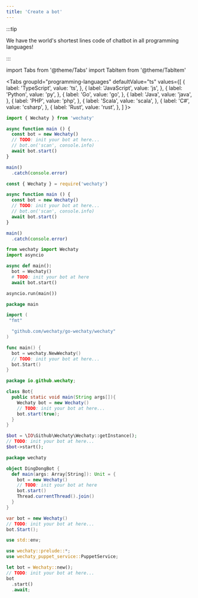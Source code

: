 ```yaml
---
title: 'Create a bot'
---
```


:::tip

We have the world's shortest lines code of chatbot in all programming languages!

:::

import Tabs from '@theme/Tabs'
import TabItem from '@theme/TabItem'

<Tabs
  groupId="programming-languages"
  defaultValue="ts"
  values={[
    { label: 'TypeScript',  value: 'ts', },
    { label: 'JavaScript',  value: 'js', },
    { label: 'Python',      value: 'py', },
    { label: 'Go',          value: 'go', },
    { label: 'Java',        value: 'java', },
    { label: 'PHP',         value: 'php', },
    { label: 'Scala',       value: 'scala', },
    { label: 'C#',          value: 'csharp', },
    { label: 'Rust',        value: 'rust', },
  ]
}>

<TabItem value="ts">

```ts
import { Wechaty } from 'wechaty'

async function main () {
  const bot = new Wechaty()
  // TODO: init your bot at here...
  // bot.on('scan', console.info)
  await bot.start()
}

main()
  .catch(console.error)
```

</TabItem>
<TabItem value="js">

```js
const { Wechaty } = require('wechaty')

async function main () {
  const bot = new Wechaty()
  // TODO: init your bot at here...
  // bot.on('scan', console.info)
  await bot.start()
}

main()
  .catch(console.error)
```

</TabItem>
<TabItem value="py">

```py
from wechaty import Wechaty
import asyncio

async def main():
  bot = Wechaty()
  # TODO: init your bot at here
  await bot.start()

asyncio.run(main())
```

</TabItem>
<TabItem value="go">

```go
package main

import (
 "fmt"

  "github.com/wechaty/go-wechaty/wechaty"
)

func main() {
  bot = wechaty.NewWechaty()
  // TODO: init your bot at here...
  bot.Start()
}
```

</TabItem>
<TabItem value="java">

```java
package io.github.wechaty;

class Bot{
  public static void main(String args[]){
    Wechaty bot = new Wechaty()
    // TODO: init your bot at here...
    bot.start(true);
  }
}
```

</TabItem>
<TabItem value="php">

```php
$bot = \IO\Github\Wechaty\Wechaty::getInstance();
// TODO: init your bot at here...
$bot->start();
```

</TabItem>
<TabItem value="scala">

```scala
package wechaty

object DingDongBot {
  def main(args: Array[String]): Unit = {
    bot = new Wechaty()
    // TODO: init your bot at here
    bot.start()
    Thread.currentThread().join()
  }
}
```

</TabItem>
<TabItem value="csharp">

```csharp
var bot = new Wechaty()
// TODO: init your bot at here...
bot.Start();
```

</TabItem>
<TabItem value="rust">

```rust
use std::env;

use wechaty::prelude::*;
use wechaty_puppet_service::PuppetService;

let bot = Wechaty::new();
// TODO: init your bot at here...
bot
  .start()
  .await;
```

</TabItem>
</Tabs>
